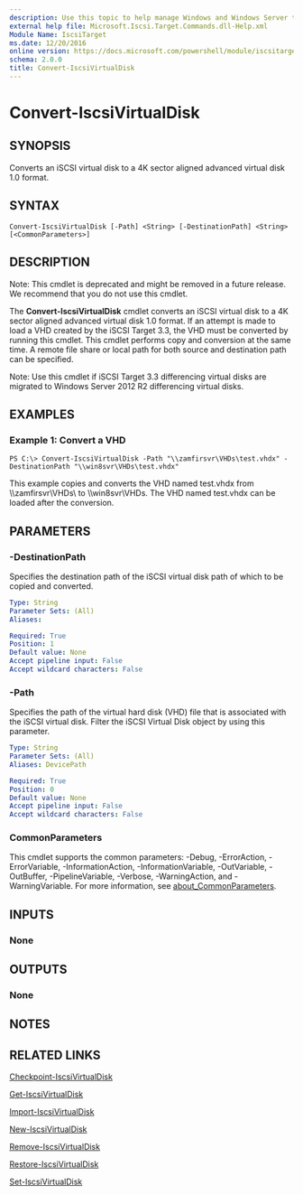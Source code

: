 ```yaml
---
description: Use this topic to help manage Windows and Windows Server technologies with Windows PowerShell.
external help file: Microsoft.Iscsi.Target.Commands.dll-Help.xml
Module Name: IscsiTarget
ms.date: 12/20/2016
online version: https://docs.microsoft.com/powershell/module/iscsitarget/convert-iscsivirtualdisk?view=windowsserver2019-ps&wt.mc_id=ps-gethelp
schema: 2.0.0
title: Convert-IscsiVirtualDisk
---
```


# Convert-IscsiVirtualDisk

## SYNOPSIS
Converts an iSCSI virtual disk to a 4K sector aligned advanced virtual disk 1.0 format.

## SYNTAX

```
Convert-IscsiVirtualDisk [-Path] <String> [-DestinationPath] <String> [<CommonParameters>]
```

## DESCRIPTION
Note: This cmdlet is deprecated and might be removed in a future release.
We recommend that you do not use this cmdlet.

The **Convert-IscsiVirtualDisk** cmdlet converts an iSCSI virtual disk to a 4K sector aligned advanced virtual disk 1.0 format.
If an attempt is made to load a VHD created by the iSCSI Target 3.3, the VHD must be converted by running this cmdlet.
This cmdlet performs copy and conversion at the same time.
A remote file share or local path for both source and destination path can be specified.

Note: Use this cmdlet if iSCSI Target 3.3 differencing virtual disks are migrated to Windows Server 2012 R2 differencing virtual disks.

## EXAMPLES

### Example 1: Convert a VHD
```
PS C:\> Convert-IscsiVirtualDisk -Path "\\zamfirsvr\VHDs\test.vhdx" -DestinationPath "\\win8svr\VHDs\test.vhdx"
```

This example copies and converts the VHD named test.vhdx from \\\\zamfirsvr\VHDs\ to \\\\win8svr\VHDs.
The VHD named test.vhdx can be loaded after the conversion.

## PARAMETERS

### -DestinationPath
Specifies the destination path of the iSCSI virtual disk path of which to be copied and converted.

```yaml
Type: String
Parameter Sets: (All)
Aliases: 

Required: True
Position: 1
Default value: None
Accept pipeline input: False
Accept wildcard characters: False
```

### -Path
Specifies the path of the virtual hard disk (VHD) file that is associated with the iSCSI virtual disk.
Filter the iSCSI Virtual Disk object by using this parameter.

```yaml
Type: String
Parameter Sets: (All)
Aliases: DevicePath

Required: True
Position: 0
Default value: None
Accept pipeline input: False
Accept wildcard characters: False
```

### CommonParameters
This cmdlet supports the common parameters: -Debug, -ErrorAction, -ErrorVariable, -InformationAction, -InformationVariable, -OutVariable, -OutBuffer, -PipelineVariable, -Verbose, -WarningAction, and -WarningVariable. For more information, see [about_CommonParameters](https://go.microsoft.com/fwlink/?LinkID=113216).

## INPUTS

### None

## OUTPUTS

### None

## NOTES

## RELATED LINKS

[Checkpoint-IscsiVirtualDisk](./Checkpoint-IscsiVirtualDisk.md)

[Get-IscsiVirtualDisk](./Get-IscsiVirtualDisk.md)

[Import-IscsiVirtualDisk](./Import-IscsiVirtualDisk.md)

[New-IscsiVirtualDisk](./New-IscsiVirtualDisk.md)

[Remove-IscsiVirtualDisk](./Remove-IscsiVirtualDisk.md)

[Restore-IscsiVirtualDisk](./Restore-IscsiVirtualDisk.md)

[Set-IscsiVirtualDisk](./Set-IscsiVirtualDisk.md)

